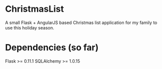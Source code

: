 # ChristmasList
A small Flask + AngularJS based Christmas list application for my family to use this holiday season.

# Dependencies (so far)
Flask >= 0.11.1
SQLAlchemy >= 1.0.15
